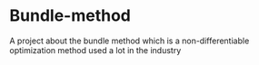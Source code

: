 # Bundle-method
A project about the bundle method which is a non-differentiable optimization method used a lot in the industry
